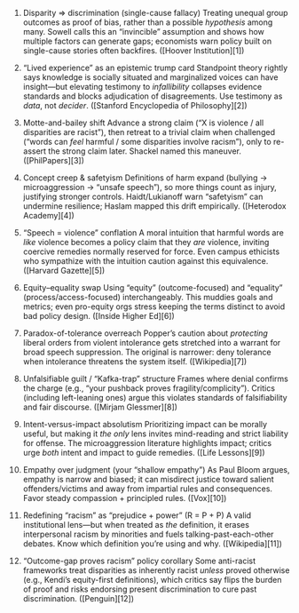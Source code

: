 
1. Disparity ⇒ discrimination (single-cause fallacy)
   Treating unequal group outcomes as proof of bias, rather than a possible *hypothesis* among many. Sowell calls this an “invincible” assumption and shows how multiple factors can generate gaps; economists warn policy built on single-cause stories often backfires. ([Hoover Institution][1])

2. “Lived experience” as an epistemic trump card
   Standpoint theory rightly says knowledge is socially situated and marginalized voices can have insight—but elevating testimony to *infallibility* collapses evidence standards and blocks adjudication of disagreements. Use testimony as *data*, not *decider*. ([Stanford Encyclopedia of Philosophy][2])

3. Motte-and-bailey shift
   Advance a strong claim (“X is violence / all disparities are racist”), then retreat to a trivial claim when challenged (“words can *feel* harmful / some disparities involve racism”), only to re-assert the strong claim later. Shackel named this maneuver. ([PhilPapers][3])

4. Concept creep & safetyism
   Definitions of harm expand (bullying → microaggression → “unsafe speech”), so more things count as injury, justifying stronger controls. Haidt/Lukianoff warn “safetyism” can undermine resilience; Haslam mapped this drift empirically. ([Heterodox Academy][4])

5. “Speech = violence” conflation
   A moral intuition that harmful words are *like* violence becomes a policy claim that they *are* violence, inviting coercive remedies normally reserved for force. Even campus ethicists who sympathize with the intuition caution against this equivalence. ([Harvard Gazette][5])

6. Equity–equality swap
   Using “equity” (outcome-focused) and “equality” (process/access-focused) interchangeably. This muddies goals and metrics; even pro-equity orgs stress keeping the terms distinct to avoid bad policy design. ([Inside Higher Ed][6])

7. Paradox-of-tolerance overreach
   Popper’s caution about *protecting* liberal orders from violent intolerance gets stretched into a warrant for broad speech suppression. The original is narrower: deny tolerance when intolerance threatens the system itself. ([Wikipedia][7])

8. Unfalsifiable guilt / “Kafka-trap” structure
   Frames where denial confirms the charge (e.g., “your pushback proves fragility/complicity”). Critics (including left-leaning ones) argue this violates standards of falsifiability and fair discourse. ([Mirjam Glessmer][8])

9. Intent-versus-impact absolutism
   Prioritizing impact can be morally useful, but making it *the only* lens invites mind-reading and strict liability for offense. The microaggression literature highlights impact; critics urge *both* intent and impact to guide remedies. ([Life Lessons][9])

10. Empathy over judgment (your “shallow empathy”)
    As Paul Bloom argues, empathy is narrow and biased; it can misdirect justice toward salient offenders/victims and away from impartial rules and consequences. Favor steady compassion + principled rules. ([Vox][10])

11. Redefining “racism” as “prejudice + power” (R = P + P)
    A valid institutional lens—but when treated as *the* definition, it erases interpersonal racism by minorities and fuels talking-past-each-other debates. Know which definition you’re using and why. ([Wikipedia][11])

12. “Outcome-gap proves racism” policy corollary
    Some anti-racist frameworks treat disparities as inherently racist *unless* proved otherwise (e.g., Kendi’s equity-first definitions), which critics say flips the burden of proof and risks endorsing present discrimination to cure past discrimination. ([Penguin][12])

